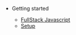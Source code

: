 <!-- _navbar.md -->

* Getting started

  * [FullStack Javascript](program/frontend/README.md)
  * [Setup](program/frontend/setup/README.md)
